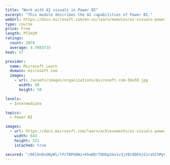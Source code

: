 ```yaml
---
title: "Work with AI visuals in Power BI"
excerpt: "This module describes the AI capabilities of Power BI."
webUrl: https://docs.microsoft.com/en-us/learn/modules/ai-visuals-power-bi/
type: course
price: Free
length: PT1H1M
ratings:
  count: 2078
  average: 4.7083735
heat: 57

provider:
  name: Microsoft Learn
  domain: microsoft.com
  images:
    - url: /assets/images/organizations/microsoft.com-50x50.jpg
      width: 50
      height: 50

levels:
  - Intermediate

topics:
  - Power BI

images:
  - url: https://docs.microsoft.com/learn/achievements/ai-visuals-power-bi-social.png
    width: 643
    height: 321
    isCached: true

secured: "/06l6n8vGNyWl/lPcTBPG6Wz+khwHDrTQOGp2mviv3jV8C8QEOjG1ra5ChMyC55gcio6Nz+a27CL7RHmxYYpIcRuM4Exow6HK4WGwMysuco96ZffwsiqoCR4L/uVm1hZeK+S9fhieI2aGk/qV/1yJcQYvILqv4+4vRG1+Ex3+QxIVzMVI9Bsl+60wT6pE3QLopy+f2mh07Q5XuBh54dVvx7f8fh9gDTqtSLUK5WsxBFIadGLQGr7zur7vma49J/7pgErD/s0FGKS9zY13t4VEyyqEEOk3t4BzpTAt9Nivpw4RwU/ZIn+VElF6w+I1w/HyEU04hnNPEUeDY8MJT/0xAuD+A7dfEc5h+W2/tDr96kAjV7fAbBjhLsJJi3UYRTgmGZ0vV/eVoTrrRDWCNYhzL+bmFCZFvox8/PjTBk62UQ=;SN6ncPTJKJzNDi/PxX8f2A=="
---
```


